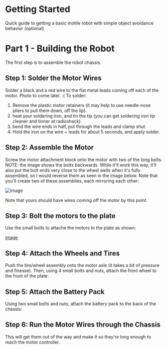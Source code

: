 # Getting Started
Quick guide to getting a basic motile robot with simple object avoidance behavior (optional)

# Part 1 - Building the Robot
The first step is to assemble the robot chassis.

## Step 1: Solder the Motor Wires

Solder a black and a red wire to the flat metal leads coming off each of the motor. Photo to come later. :( To solder:

 1. Remove the plastic motor retainers (it may help to use needle-nose pliers to pull them down, off the lip).
 2. heat your soldering iron, and tin the tip (you can get soldering iron tip cleaner and tinner at radioshack) 
 3. bend the wire ends in half, put through the leads and clamp shut. 
 4. Hold the iron on the wire + leads for about 5 seconds, and apply solder.

## Step 2: Assemble the Motor

Screw the motor attachment block onto the motor with two of the long bolts. NOTE: the image shows the bolts backwards. While it'll work this way, it'll also put the bolt ends very close to the wheel wells when it's fully assembled, so I would reverse them as seen in the image below. Note that you'll create two of these assemblies, each mirroring each other:

![image](https://raw.githubusercontent.com/xamarin/Xamarin.Robotics/master/Getting%20Started/Images/01.jpg?token=947633__eyJzY29wZSI6IlJhd0Jsb2I6eGFtYXJpbi9YYW1hcmluLlJvYm90aWNzL21hc3Rlci9HZXR0aW5nIFN0YXJ0ZWQvSW1hZ2VzLzAxLmpwZyIsImV4cGlyZXMiOjE0MDY0Nzc0NjV9--5a1f4c6a4d31088238e96a124487438e8f78bbbd)

Note that yours should have wires coming off the motor by this point.

## Step 3: Bolt the motors to the plate

Use the small bolts to attache the motors to the plate as shown:

[image]()

## Step 4: Attach the Wheels and Tires

Push the tire/wheel assembly onto the motor axle (it takes a bit of pressure and finesse). Then, using 4 small bolts and nuts, attach the front wheel to the front of the plate:


## Step 5: Attach the Battery Pack

Using two small bolts and nuts, attach the battery pack to the back of the chassis:

## Step 6: Run the Motor Wires through the Chassis

This will get them out of the way and make it so they're long enough to reach the motor controller.

